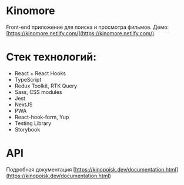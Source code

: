 # Kinomore

Front-end приложение для поиска и просмотра фильмов. Демо: [https://kinomore.netlify.com/](https://kinomore.netlify.com/)

# Стек технологий:

-   React + React Hooks
-   TypeScript
-   Redux Toolkit, RTK Query
-   Sass, CSS modules
-   Jest
-   NextJS
-   PWA
-   React-hook-form, Yup
-   Testing Library
-   Storybook

# API

Подробная документация [https://kinopoisk.dev/documentation.html](https://kinopoisk.dev/documentation.html)
